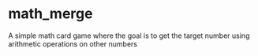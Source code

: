 # math_merge
A simple math card game where the goal is to get the target number using arithmetic operations on other numbers
